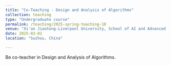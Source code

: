 ```yaml
---
title: "Co-Teaching - Design and Analysis of Algorithms"
collection: teaching
type: "Undergraduate course"
permalink: /teaching/2025-spring-teaching-10
venue: "Xi'an Jiaotong-Liverpool University, School of AI and Advanced Computing"
date: 2025-03-01
location: "Suzhou, China"

---
```


Be co-teacher in Design and Analysis of Algorithms.

